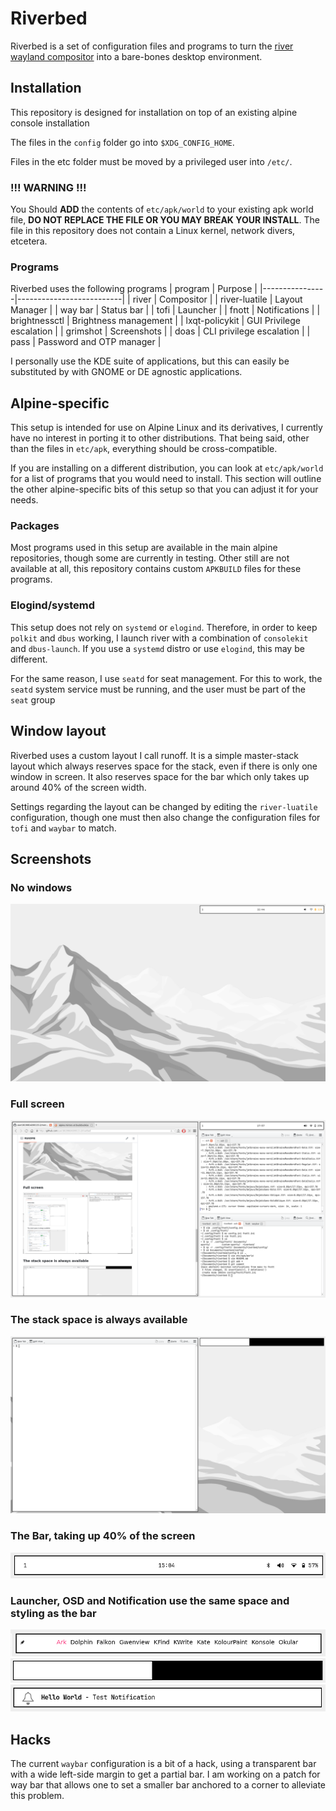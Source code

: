 # Riverbed

Riverbed is a set of configuration files and programs to turn the [river
wayland compositor](https://codeberg.org/river/) into a bare-bones desktop
environment.

## Installation

This repository is designed for installation on top of an existing alpine
console installation

The files in the `config` folder go into `$XDG_CONFIG_HOME`.

Files in the etc folder must be moved by a privileged user into `/etc/`.

### !!! WARNING !!!

You Should **ADD** the contents of `etc/apk/world` to your
existing apk world file, **DO NOT REPLACE THE FILE OR YOU MAY BREAK YOUR
INSTALL**.  The file in this repository does not contain a Linux kernel, network
divers, etcetera.

### Programs

Riverbed uses the following programs
| program | Purpose |
|----------------|--------------------------|
| river | Compositor |
| river-luatile | Layout Manager |
| way bar | Status bar |
| tofi | Launcher |
| fnott | Notifications |
| brightnessctl | Brightness management |
| lxqt-policykit | GUI Privilege escalation |
| grimshot | Screenshots |
| doas | CLI privilege escalation |
| pass | Password and OTP manager |

I personally use the KDE suite of applications, but this can easily be
substituted by with GNOME or DE agnostic applications.

## Alpine-specific

This setup is intended for use on Alpine Linux and its derivatives, I currently
have no interest in porting it to other distributions. That being said, other
than the files in `etc/apk`, everything should be cross-compatible.

If you are installing on a different distribution, you can look at
`etc/apk/world` for a list of programs that you would need to install. This
section will outline the other alpine-specific bits of this setup so that you
can adjust it for your needs.

### Packages

Most programs used in this setup are available in the main alpine repositories,
though some are currently in testing. Other still are not available at all, this
repository contains custom `APKBUILD` files for these programs.

### Elogind/systemd

This setup does not rely on `systemd` or `elogind`. Therefore, in order to keep
`polkit` and `dbus` working, I launch river with a combination of `consolekit`
and `dbus-launch`. If you use a `systemd` distro or use `elogind`, this may be
different.

For the same reason, I use `seatd` for seat management. For this to work, the
`seatd` system service must be running, and the user must be part of the `seat`
group

## Window layout

Riverbed uses a custom layout I call runoff. It is a simple master-stack layout
which always reserves space for the stack, even if there is only one window in
screen. It also reserves space for the bar which only takes up around 40% of the
screen width.

Settings regarding the layout can be changed by editing the `river-luatile`
configuration, though one must then also change the configuration files for
`tofi` and `waybar` to match.

## Screenshots

### No windows
![empty](pictures/empty.png)

### Full screen
![full](pictures/full.png)

### The stack space is always available
![runoff](pictures/runoff.png)

### The Bar, taking up 40% of the screen
![bar](pictures/bar.png)

### Launcher, OSD and Notification use the same space and styling as the bar
![launcher](pictures/launcher.png)
![osd](pictures/osd.png)
![notification](pictures/notification.png)


## Hacks

The current `waybar` configuration is a bit of a hack, using a transparent bar
with a wide left-side margin to get a partial bar. I am working on a patch for
way bar that allows one to set a smaller bar anchored to a corner to alleviate
this problem.
